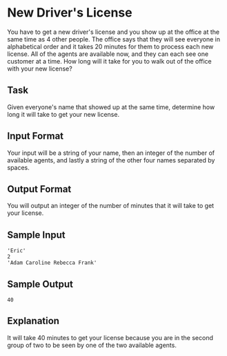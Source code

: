 # New Driver's License  

You have to get a new driver's license and you show up at the office at the same time as 4 other people. The office says that they will see everyone in alphabetical order and it takes 20 minutes for them to process each new license. All of the agents are available now, and they can each see one customer at a time. How long will it take for you to walk out of the office with your new license?

## Task 
Given everyone's name that showed up at the same time, determine how long it will take to get your new license.

## Input Format 
Your input will be a string of your name, then an integer of the number of available agents, and lastly a string of the other four names separated by spaces.

## Output Format 
You will output an integer of the number of minutes that it will take to get your license.

## Sample Input

```
'Eric'
2
'Adam Caroline Rebecca Frank'
```

## Sample Output 

```
40
```

## Explanation 
It will take 40 minutes to get your license because you are in the second group of two to be seen by one of the two available agents.
